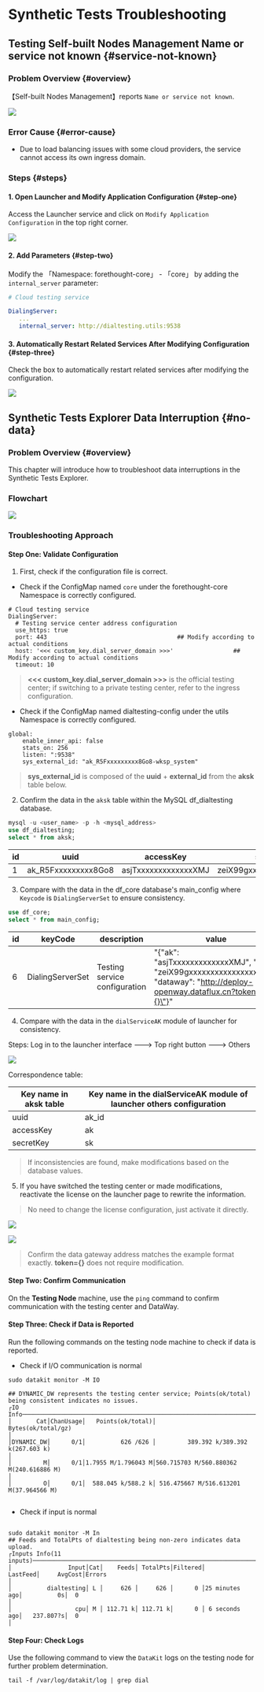 # Synthetic Tests Troubleshooting

## Testing Self-built Nodes Management Name or service not known {#service-not-known}

### Problem Overview {#overview}

【Self-built Nodes Management】reports `Name or service not known`.

![](img/selfnode-01.png)

### Error Cause {#error-cause}

- Due to load balancing issues with some cloud providers, the service cannot access its own ingress domain.

### Steps {#steps}


#### 1. Open Launcher and Modify Application Configuration {#step-one}

Access the Launcher service and click on `Modify Application Configuration` in the top right corner.

![](img/selfnode-02.png)


#### 2. Add Parameters {#step-two}

Modify the 「Namespace: forethought-core」 - 「core」 by adding the `internal_server` parameter:

```yaml
# Cloud testing service

DialingServer:
   ...
   internal_server: http://dialtesting.utils:9538
```

#### 3. Automatically Restart Related Services After Modifying Configuration {#step-three}

Check the box to automatically restart related services after modifying the configuration.

![](img/selfnode-03.png)



## Synthetic Tests Explorer Data Interruption {#no-data}

### Problem Overview {#overview}

This chapter will introduce how to troubleshoot data interruptions in the Synthetic Tests Explorer.

### Flowchart

![](img/boce-no-data_1.png)

### Troubleshooting Approach

#### Step One: Validate Configuration

1. First, check if the configuration file is correct.

- Check if the ConfigMap named `core` under the forethought-core Namespace is correctly configured.

```shell
# Cloud testing service
DialingServer:
  # Testing service center address configuration
  use_https: true
  port: 443                                     ## Modify according to actual conditions
  host: '<<< custom_key.dial_server_domain >>>'                 ## Modify according to actual conditions
  timeout: 10
```

> **<<< custom_key.dial_server_domain >>>** is the official testing center; if switching to a private testing center, refer to the ingress configuration.

- Check if the ConfigMap named dialtesting-config under the utils Namespace is correctly configured.

```shell
global:
    enable_inner_api: false
    stats_on: 256
    listen: ":9538"
    sys_external_id: "ak_R5Fxxxxxxxxx8Go8-wksp_system"
```

> **sys_external_id** is composed of the **uuid** + **external_id** from the **aksk** table below.

2. Confirm the data in the `aksk` table within the MySQL df_dialtesting database.

```sql
mysql -u <user_name> -p -h <mysql_address>
use df_dialtesting;
select * from aksk;
```

| id   | uuid                | accessKey            | secretKey                  | owner  | parent_ak | external_id | status | version | createAt      | updateAt      |
| ---- | ------------------- | -------------------- | -------------------------- | ------ | --------- | ----------- | ------ | ------- | ------------- | ------------- |
| 1    | ak_R5Fxxxxxxxxx8Go8 | asjTxxxxxxxxxxxxxXMJ | zeiX99gxxxxxxxxxxxxxxxx2h5 | system | -1        | wksp_system | OK     | 0       | 1,686,218,468 | 1,686,218,468 |

3. Compare with the data in the df_core database's main_config where `Keycode` is `DialingServerSet` to ensure consistency.

```sql
use df_core;
select * from main_config;
```

| id   | keyCode          | description  | value                                                        |
| ---- | ---------------- | ------------ | ------------------------------------------------------------ |
| 6    | DialingServerSet | Testing service configuration | "{\"ak\": \"asjTxxxxxxxxxxxxxXMJ\", \"sk\": \"zeiX99gxxxxxxxxxxxxxxxx2h5\", \"dataway\": \"http://deploy-openway.dataflux.cn?token={}\"}" |

4. Compare with the data in the `dialServiceAK` module of launcher for consistency.

Steps: Log in to the launcher interface ---> Top right button ---> Others

 ![](img/boce-no-data_2.png)

Correspondence table:

| Key name in aksk table | Key name in the dialServiceAK module of launcher others configuration |
| ---------------- | ------------------------------------------------- |
| uuid             | ak_id                                             |
| accessKey        | ak                                                |
| secretKey        | sk                                                |

> If inconsistencies are found, make modifications based on the database values.

5. If you have switched the testing center or made modifications, reactivate the license on the launcher page to rewrite the information.

> No need to change the license configuration, just activate it directly.

![](img/boce-no-data_3.png)

![](img/boce-no-data_4.png)

> Confirm the data gateway address matches the example format exactly. **token={}** does not require modification.

#### Step Two: Confirm Communication

On the **Testing Node** machine, use the `ping` command to confirm communication with the testing center and DataWay.

#### Step Three: Check if Data is Reported

Run the following commands on the testing node machine to check if data is reported.

- Check if I/O communication is normal

```shell
sudo datakit monitor -M IO

## DYNAMIC_DW represents the testing center service; Points(ok/total) being consistent indicates no issues.
┌IO Info───────────────────────────────────────────────────────────────────────────────────────────────────────────────────────────────────────────────────────────────────────────────────────────────────────────────────────────────────┐
│       Cat│ChanUsage│   Points(ok/total)│                     Bytes(ok/total/gz)                                                                                                                                                          │
│DYNAMIC_DW│      0/1│          626 /626 │         389.392 k/389.392 k(267.603 k)                                                                                                                                                          │
│         M│      0/1│1.7955 M/1.796043 M│560.715703 M/560.880362 M(240.616886 M)                                                                                                                                                          │
│         O│      0/1│  588.045 k/588.2 k│ 516.475667 M/516.613201 M(37.964566 M)


```

- Check if input is normal

```shell

sudo datakit monitor -M In
## Feeds and TotalPts of dialtesting being non-zero indicates data upload.
┌Inputs Info(11 inputs)────────────────────────────────────────────────────────────────────────────────────────────────────────────────────────────────────────────────────────────────────────────────────────────────────────────────────┐
│                Input│Cat│    Feeds│ TotalPts│Filtered│      LastFeed│     AvgCost│Errors                                                                                                                                                 │
│          dialtesting│ L │     626 │     626 │      0 │25 minutes ago│          0s│  0                                                                                                                                                    │
│                  cpu│ M │ 112.71 k│ 112.71 k│      0 │ 6 seconds ago│   237.807?s│  0                                                                                                                                                    │

```

#### Step Four: Check Logs

Use the following command to view the `DataKit` logs on the testing node for further problem determination.

```shell
tail -f /var/log/datakit/log | grep dial
```